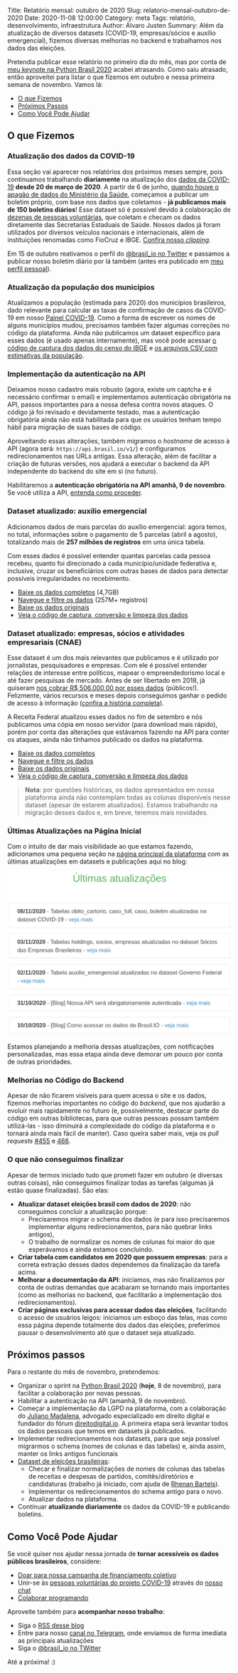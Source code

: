 Title: Relatório mensal: outubro de 2020
Slug: relatorio-mensal-outubro-de-2020
Date: 2020-11-08 12:00:00
Category: meta
Tags: relatório, desenvolvimento, infraestrutura
Author: Álvaro Justen
Summary: Além da atualização de diversos datasets (COVID-19, empresas/sócios e auxílio emergencial), fizemos diversas melhorias no backend e trabalhamos nos dados das eleições.

Pretendia publicar esse relatório no primeiro dia do mês, mas por conta de
[meu keynote na Python Brasil 2020][keynote-pybr2020] acabei atrasando. Como
saiu atrasado, então aproveitei para listar o que fizemos em outubro e nessa
primeira semana de novembro. Vamos lá:

- [O que Fizemos](#o-que-fizemos)
- [Próximos Passos](#proximos-passos)
- [Como Você Pode Ajudar](#como-voce-pode-ajudar)


## O que Fizemos

### Atualização dos dados da COVID-19

Essa seção vai aparecer nos relatórios dos próximos meses sempre, pois
continuamos trabalhando **diariamente** na atualização dos [dados da
COVID-19][brasil-io-covid19] **desde 20 de março de 2020**. A partir de 6 de
junho, [quando houve o apagão de dados do Ministério da
Saúde][apagao-minsaude], começamos a publicar um boletim próprio, com base nos
dados que coletamos - **já publicamos mais de 150 boletins diários**! Esse
dataset só é possível devido à colaboração de [dezenas de pessoas
voluntárias][brasil-io-covid19-voluntarios], que coletam e checam os dados
diretamente das Secretarias Estaduais de Saúde. Nossos dados já foram utilizados por diversos veículos nacionais e
internacionais, além de instituições renomadas como FioCruz e IBGE. [Confira
nosso
*clipping*](https://github.com/turicas/covid19-br/blob/master/clipping.md).

Em 15 de outubro reativamos o perfil do [@brasil_io no
Twitter][twitter-brasil-io] e passamos a publicar nosso boletim diário por lá
também (antes era publicado em [meu perfil pessoal][twitter-turicas]).


### Atualização da população dos municípios

Atualizamos a população (estimada para 2020) dos municípios brasileiros, dado
relevante para calcular as taxas de confirmação de casos da COVID-19 em nosso
[Painel COVID-19][brasil-io-covid19]. Como a forma de escrever os nomes de
alguns municípios mudou, precisamos também fazer algumas correções no código da
plataforma. Ainda não publicamos um dataset específico para esses dados (é
usado apenas internamente), mas você pode acessar [o código de captura dos
dados do censo do IBGE][censo-ibge] e [os arquivos CSV com estimativas da
população][censo-ibge-dados].


### Implementação da autenticação na API

Deixamos nosso cadastro mais robusto (agora, existe um captcha e é necessário
confirmar o email) e implementamos autenticação obrigatória na API, passos
importantes para a nossa defesa contra novos ataques.  O código já foi revisado
e devidamente testado, mas a autenticação obrigatória ainda não está habilitada
para que os usuários tenham tempo hábil para migração de suas bases de código.

Aproveitando essas alterações, também migramos o *hostname* de acesso à API
(agora será: `https://api.brasil.io/v1/`) e configuramos redirecionamentos nas
URLs antigas. Essa alteração, além de facilitar a criação de futuras versões,
nos ajudará a executar o backend da API independente do backend do site em si
(no futuro).

Habilitaremos a **autenticação obrigatória na API amanhã, 9 de novembro**. Se
você utiliza a API, [entenda como proceder][blog-api-autenticada].


### Dataset atualizado: auxílio emergencial

Adicionamos dados de mais parcelas do auxílio emergencial: agora temos, no
total, informações sobre o pagamento de 5 parcelas (abril a agosto),
totalizando mais de **257 milhões de registros** em uma única tabela.

Com esses dados é possível entender quantas parcelas cada pessoa recebeu,
quanto foi direcionado a cada município/unidade federativa e, inclusive, cruzar
os beneficiários com outras bases de dados para detectar possíveis
irregularidades no recebimento.

- [Baixe os dados completos](https://brasil.io/dataset/govbr/files/) (4,7GB)
- [Navegue e filtre os
  dados](https://brasil.io/dataset/govbr/auxilio_emergencial/) (257M+
  registros)
- [Baixe os dados originais](https://data.brasil.io/mirror/govbr/_meta/list.html)
- [Veja o código de captura, conversão e limpeza dos
  dados](https://github.com/turicas/transparencia-gov-br)


### Dataset atualizado: empresas, sócios e atividades empresariais (CNAE)

Esse dataset é um dos mais relevantes que publicamos e é utilizado por
jornalistas, pesquisadores e empresas. Com ele é possível entender relações de
interesse entre políticos, mapear o empreendedorismo local e até fazer
pesquisas de mercado. Antes de ser libertado em 2018, já quiseram [nos cobrar
R$ 506.000,00 por esses dados][tweet-socios-brasil] (públicos!). Felizmente,
vários recursos e meses depois conseguimos ganhar o pedido de acesso à
informação ([confira a história completa][historia-socios-brasil]).

A Receita Federal atualizou esses dados no fim de setembro e nós publicamos uma
cópia em nosso servidor (para download mais rápido), porém por conta das
alterações que estávamos fazendo na API para conter os ataques, ainda não
tínhamos publicado os dados na plataforma.

- [Baixe os dados completos](https://brasil.io/dataset/socios-brasil/files/)
- [Navegue e filtre os dados](https://brasil.io/dataset/socios-brasil/empresas/)
- [Baixe os dados originais](https://data.brasil.io/mirror/socios-brasil/_meta/list.html)
- [Veja o código de captura, conversão e limpeza dos
  dados](https://github.com/turicas/socios-brasil)

> **Nota**: por questões históricas, os dados apresentados em nossa plataforma
> ainda não contemplam todas as colunas disponíveis nesse dataset (apesar de
> estarem atualizados). Estamos trabalhando na migração desses dados e, em
> breve, teremos mais novidades.


### Últimas Atualizações na Página Inicial

Com o intuito de dar mais visibilidade ao que estamos fazendo, adicionamos uma
pequena seção na [página principal da plataforma][brasil-io-home] com as
últimas atualizações em datasets e publicações aqui no blog:

![Últimas Atualizações na Página Inicial](/images/2020-11-08-ultimas-atualizacoes.png)

Estamos planejando a melhoria dessas atualizações, com notificações
personalizadas, mas essa etapa ainda deve demorar um pouco por conta de outras
prioridades.


### Melhorias no Código do Backend

Apesar de não ficarem visíveis para quem acessa o site e os dados, fizemos
melhorias importantes no código do *backend*, que nos ajudarão a evoluir mais
rapidamente no futuro (e, possivelmente, destacar parte do código em outras
bibliotecas, para que outras pessoas possam também utilizá-las - isso diminuirá
a complexidade do código da plataforma e o tornará ainda mais fácil de manter).
Caso queira saber mais, veja os *pull requests* [#455][pr-455] e [466][pr-466].


### O que não conseguimos finalizar

Apesar de termos iniciado tudo que prometi fazer em outubro (e diversas outras
coisas), não conseguimos finalizar todas as tarefas (algumas já estão quase
finalizadas). São elas:

- **Atualizar dataset eleições brasil com dados de 2020**: não conseguimos
  concluir a atualização porque:
    - Precisaremos migrar o schema dos dados (e para isso precisaremos
      implementar alguns redirecionamentos, para não quebrar links antigos),
    - O trabalho de normalizar os nomes de colunas foi maior do que
      esperávamos e ainda estamos concluindo.
- **Criar tabela com candidatos em 2020 que possuem empresas**: para a correta
  extração desses dados dependemos da finalização da tarefa acima.
- **Melhorar a documentação da API**: iniciamos, mas não finalizamos por conta
  de outras demandas que acabaram se tornando mais importantes (como as
  melhorias no backend, que facilitarão a implementação dos redirecionamentos).
- **Criar páginas exclusivas para acessar dados das eleições**, facilitando o
  acesso de usuários leigos: iniciamos um esboço das telas, mas como essa
  página depende totalmente dos dados das eleições, preferimos pausar o
  desenvolvimento até que o dataset seja atualizado.


## Próximos passos

Para o restante do mês de novembro, pretendemos:

- Organizar o sprint na [Python Brasil 2020][pybr2020] (**hoje**, 8 de
  novembro), para facilitar a colaboração por novas pessoas.
- Habilitar a autenticação na API (amanhã, 9 de novembro).
- Começar a implementação da LGPD na plataforma, com a colaboração do [Juliano
  Madalena][juliano-madalena], advogado especializado em direito digital e
  fundador do fórum [direitodigital.io][direito-digital]. A
  primeira etapa será levantar todos os dados pessoais que temos em datasets já
  publicados.
- Implementar redirecionamentos nos datasets, para que seja possível migrarmos
  o schema (nomes de colunas e das tabelas) e, ainda assim, manter os links
  antigos funcionais
- [Dataset de eleições brasileiras][brasil-io-eleicoes]:
    - Checar e finalizar normalizações de nomes de colunas das tabelas de
      receitas e despesas de partidos, comitês/diretórios e candidaturas
      (trabalho já iniciado, com ajuda de [Rhenan Bartels][rhenan-bartels]).
    - Implementar os redirecionamentos do schema antigo para o novo.
    - Atualizar dados na plataforma.
- Continuar **atualizando diariamente** os dados da COVID-19 e publicando
  boletins.


## Como Você Pode Ajudar

Se você quiser nos ajudar nessa jornada de **tornar acessíveis os dados
públicos brasileiros**, considere:

- [Doar para nossa campanha de financiamento coletivo][brasil-io-apoiase]
- Unir-se às [pessoas voluntárias do projeto
  COVID-19][brasil-io-covid19-voluntarios] através do [nosso
  chat][brasil-io-chat]
- [Colaborar programando][brasil-io-colabore]

Aproveite também para **acompanhar nosso trabalho**:

- Siga o [RSS desse blog][blog-rss]
- Entre para nosso [canal no Telegram][brasil-io-telegram], onde enviamos de
  forma imediata as principais atualizações
- Siga o [@brasil_io no TWitter][brasil-io-twitter]

Até a próxima! :)

[apagao-minsaude]: https://www.bbc.com/portuguese/brasil-52974181
[blog-api-autenticada]: https://blog.brasil.io/2020/10/31/nossa-api-sera-obrigatoriamente-autenticada/
[blog-rss]: https://blog.brasil.io/feed.rss
[brasil-io-apoiase]: https://apoia.se/brasilio
[brasil-io-chat]: https://chat.brasil.io/
[brasil-io-covid19-voluntarios]: https://brasil.io/covid19/voluntarios/
[brasil-io-covid19]: https://brasil.io/covid19/
[brasil-io-colabore]: https://brasil.io/colabore/
[brasil-io-eleicoes]: https://brasil.io/dataset/eleicoes-brasil/
[brasil-io-home]: https://brasil.io/
[brasil-io-telegram]: https://t.me/brasil_io
[brasil-io-twitter]: https://twitter.com/brasil_io
[censo-ibge-dados]: https://github.com/turicas/censo-ibge/tree/main/data/output
[censo-ibge]: https://github.com/turicas/censo-ibge
[direito-digital]: https://direitodigital.io/
[historia-socios-brasil]: https://github.com/turicas/socios-brasil/blob/master/historia-do-dataset.md
[juliano-madalena]: https://www.julianomadalena.com.br
[keynote-pybr2020]: https://www.youtube.com/watch?v=cUYFIga_JXU
[pr-455]: https://github.com/turicas/brasil.io/pull/455
[pr-466]: https://github.com/turicas/brasil.io/pull/466
[pybr2020]: https://2020.pythonbrasil.org.br/grade/
[rhenan-bartels]: https://github.com/rhenanbartels/
[tweet-socios-brasil]: https://twitter.com/turicas/status/1019272233095745537
[twitter-brasil-io]: https://twitter.com/brasil_io
[twitter-turicas]: https://twitter.com/turicas
